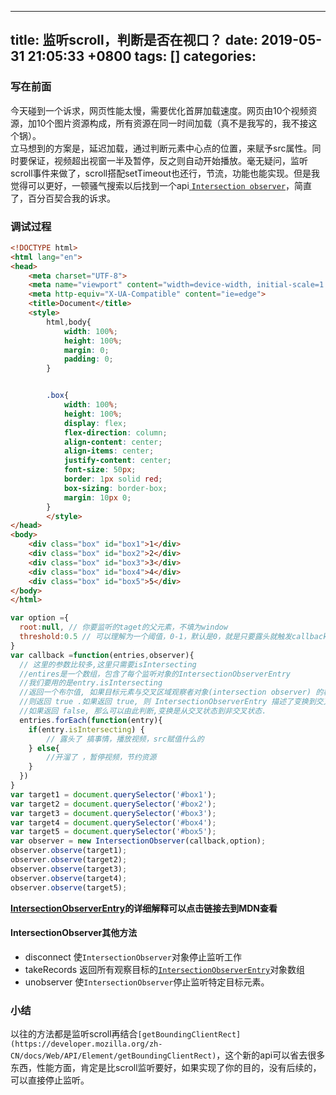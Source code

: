 
---
title: 监听scroll，判断是否在视口？
date: 2019-05-31 21:05:33 +0800
tags: []
categories: 
---
<a name="Jc7eO"></a>
### 写在前面
今天碰到一个诉求，网页性能太慢，需要优化首屏加载速度。网页由10个视频资源，加10个图片资源构成，所有资源在同一时间加载（真不是我写的，我不接这个锅）。<br />立马想到的方案是，延迟加载，通过判断元素中心点的位置，来赋予src属性。同时要保证，视频超出视窗一半及暂停，反之则自动开始播放。毫无疑问，监听scroll事件来做了，scroll搭配setTimeout也还行，节流，功能也能实现。但是我觉得可以更好，一顿骚气搜索以后找到一个api[ ](https://developers.google.com/web/updates/2016/04/intersectionobserver)[`Intersection observer`](https://developers.google.com/web/updates/2016/04/intersectionobserver)，简直了，百分百契合我的诉求。
<a name="hRRzW"></a>
### 调试过程

```html
<!DOCTYPE html>
<html lang="en">
<head>
    <meta charset="UTF-8">
    <meta name="viewport" content="width=device-width, initial-scale=1.0">
    <meta http-equiv="X-UA-Compatible" content="ie=edge">
    <title>Document</title>
    <style>
        html,body{
            width: 100%;
            height: 100%;
            margin: 0;
            padding: 0;
        }


        .box{
            width: 100%;
            height: 100%;
            display: flex;
            flex-direction: column;
            align-content: center;
            align-items: center;
            justify-content: center;
            font-size: 50px;
            border: 1px solid red;
            box-sizing: border-box;
            margin: 10px 0;
        }
        </style>
</head>
<body>
    <div class="box" id="box1">1</div>
    <div class="box" id="box2">2</div>
    <div class="box" id="box3">3</div>
    <div class="box" id="box4">4</div>
    <div class="box" id="box5">5</div>
</body>
</html>
```

```javascript
var option ={
  root:null, // 你要监听的taget的父元素，不填为window
  threshold:0.5 // 可以理解为一个阈值，0-1，默认是0，就是只要露头就触发callback，1是完全显示才触发callback
}
var callback =function(entries,observer){
  // 这里的参数比较多,这里只需要isIntersecting
  //entires是一个数组，包含了每个监听对象的IntersectionObserverEntry
  //我们要用的是entry.isIntersecting 
  //返回一个布尔值, 如果目标元素与交叉区域观察者对象(intersection observer) 的根相交，
  //则返回 true .如果返回 true, 则 IntersectionObserverEntry 描述了变换到交叉时的状态; 
  //如果返回 false, 那么可以由此判断,变换是从交叉状态到非交叉状态.
  entries.forEach(function(entry){
  	if(entry.isIntersecting) {
    	// 露头了 搞事情，播放视频，src赋值什么的
    } else{
    	//开溜了 ，暂停视频，节约资源
    }
  })
}
var target1 = document.querySelector('#box1');
var target2 = document.querySelector('#box2');
var target3 = document.querySelector('#box3');
var target4 = document.querySelector('#box4');
var target5 = document.querySelector('#box5');
var observer = new IntersectionObserver(callback,option);
observer.observe(target1);
observer.observe(target2);
observer.observe(target3);
observer.observe(target4);
observer.observe(target5);
```
[**IntersectionObserverEntry**](https://developer.mozilla.org/zh-CN/docs/Web/API/IntersectionObserverEntry)**的详细解释可以点击链接去到MDN查看**
<a name="tkzjj"></a>
#### IntersectionObserver其他方法

- disconnect 使`IntersectionObserver`对象停止监听工作
- takeRecords 返回所有观察目标的[`IntersectionObserverEntry`](https://developer.mozilla.org/zh-CN/docs/Web/API/IntersectionObserverEntry)对象数组
- unobserver 使`IntersectionObserver`停止监听特定目标元素。
<a name="Gvpq9"></a>
### 小结
以往的方法都是监听scroll再结合`[getBoundingClientRect](https://developer.mozilla.org/zh-CN/docs/Web/API/Element/getBoundingClientRect)`，这个新的api可以省去很多东西，性能方面，肯定是比scroll监听要好，如果实现了你的目的，没有后续的，可以直接停止监听。



